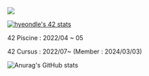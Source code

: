 

<a href="https://cv.42.fr/hyeondle" target="_blank">
  <img src="https://img.shields.io/badge/42Cert-000000?style=for-the-badge&logo=42&logoColor=FFFFFF"/>
</a>

<a href="https://cv.42.fr/hyeondle"><img src="https://badge.mediaplus.ma/kettlebells/hyeondle?1337Badge=off&UM6P=off" alt="hyeondle's 42 stats" /></a>

<a>42 Piscine : 2022/04 ~ 05</a>

<a>42 Cursus : 2022/07~ (Member : 2024/03/03)</a>

![Anurag's GitHub stats](https://github-readme-stats.vercel.app/api?username=anuraghazra&count_private=true)
